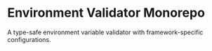# Environment Validator Monorepo

A type-safe environment variable validator with framework-specific configurations.


